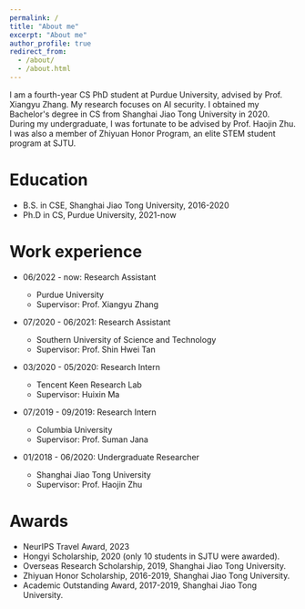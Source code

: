 ```yaml
---
permalink: /
title: "About me"
excerpt: "About me"
author_profile: true
redirect_from: 
  - /about/
  - /about.html
---
```


I am a fourth-year CS PhD student at Purdue University, advised by Prof. Xiangyu Zhang. My research focuses on AI security. I obtained my Bachelor's degree in CS from Shanghai Jiao Tong University in 2020. During my undergraduate, I was fortunate to be advised by Prof. Haojin Zhu. I was also a member of Zhiyuan Honor Program, an elite STEM student program at SJTU.

Education
======
* B.S. in CSE, Shanghai Jiao Tong University, 2016-2020
* Ph.D in CS, Purdue University, 2021-now

Work experience
======
* 06/2022 - now: Research Assistant
  * Purdue University
  * Supervisor: Prof. Xiangyu Zhang
    
* 07/2020 - 06/2021: Research Assistant
  * Southern University of Science and Technology
  * Supervisor: Prof. Shin Hwei Tan

* 03/2020 - 05/2020: Research Intern
  * Tencent Keen Research Lab
  * Supervisor: Huixin Ma
 
* 07/2019 - 09/2019: Research Intern
  * Columbia University
  * Supervisor: Prof. Suman Jana
 
* 01/2018 - 06/2020: Undergraduate Researcher
  * Shanghai Jiao Tong University
  * Supervisor: Prof. Haojin Zhu
 
Awards 
======
* NeurIPS Travel Award, 2023
* Hongyi Scholarship, 2020 (only 10 students in SJTU were awarded).
* Overseas Research Scholarship, 2019, Shanghai Jiao Tong University.
* Zhiyuan Honor Scholarship, 2016-2019, Shanghai Jiao Tong University.
* Academic Outstanding Award, 2017-2019, Shanghai Jiao Tong University.


<!--
A data-driven personal website
======
Like many other Jekyll-based GitHub Pages templates, academicpages makes you separate the website's content from its form. The content & metadata of your website are in structured markdown files, while various other files constitute the theme, specifying how to transform that content & metadata into HTML pages. You keep these various markdown (.md), YAML (.yml), HTML, and CSS files in a public GitHub repository. Each time you commit and push an update to the repository, the [GitHub pages](https://pages.github.com/) service creates static HTML pages based on these files, which are hosted on GitHub's servers free of charge.

Many of the features of dynamic content management systems (like Wordpress) can be achieved in this fashion, using a fraction of the computational resources and with far less vulnerability to hacking and DDoSing. You can also modify the theme to your heart's content without touching the content of your site. If you get to a point where you've broken something in Jekyll/HTML/CSS beyond repair, your markdown files describing your talks, publications, etc. are safe. You can rollback the changes or even delete the repository and start over -- just be sure to save the markdown files! Finally, you can also write scripts that process the structured data on the site, such as [this one](https://github.com/academicpages/academicpages.github.io/blob/master/talkmap.ipynb) that analyzes metadata in pages about talks to display [a map of every location you've given a talk](https://academicpages.github.io/talkmap.html).
-->

